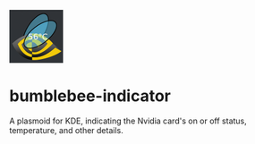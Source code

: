 ![logo](logo.png?raw=true)

# bumblebee-indicator
A plasmoid for KDE, indicating the Nvidia card's on or off status, temperature, and other details.
